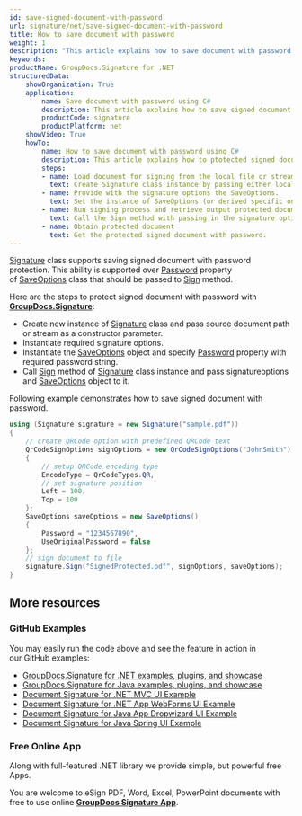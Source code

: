 ```yaml
---
id: save-signed-document-with-password
url: signature/net/save-signed-document-with-password
title: How to save document with password
weight: 1
description: "This article explains how to save document with password protection."
keywords: 
productName: GroupDocs.Signature for .NET
structuredData:
    showOrganization: True
    application:    
        name: Save document with password using C#    
        description: This article explains how to save signed document with password using C# language and GroupDocs.Signature for .NET APIs
        productCode: signature
        productPlatform: net 
    showVideo: True
    howTo:
        name: How to save document with password using C# 
        description: This article explains how to ptotected signed document with password using C#
        steps:
        - name: Load document for signing from the local file or stream.
          text: Create Signature class instance by passing either local or network file path or stream. 
        - name: Provide with the signature options the SaveOptions. 
          text: Set the instance of SaveOptions (or derived specific one that is specific to Document type like PdfSaveOptions) with Password and UseOriginalPassword properties to setup the saving policy.
        - name: Run signing process and retrieve output protected document 
          text: Call the Sign method with passing in the signature options and the document save options.
        - name: Obtain protected document
          text: Get the protected signed document with password.
---
```

[Signature](https://apireference.groupdocs.com/net/signature/groupdocs.signature/signature) class supports saving signed document with password protection. This ability is supported over [Password](https://apireference.groupdocs.com/net/signature/groupdocs.signature.options/saveoptions/properties/password) property of [SaveOptions](https://apireference.groupdocs.com/net/signature/groupdocs.signature.options/saveoptions) class that should be passed to [Sign](https://apireference.groupdocs.com/net/signature/groupdocs.signature/signature/methods/sign) method.

Here are the steps to protect signed document with password with [**GroupDocs.Signature**](https://products.groupdocs.com/signature/net):

* Create new instance of [Signature](https://apireference.groupdocs.com/net/signature/groupdocs.signature/signature) class and pass source document path or stream as a constructor parameter.
* Instantiate required signature options.
* Instantiate the [SaveOptions](https://apireference.groupdocs.com/net/signature/groupdocs.signature.options/saveoptions) object and specify [Password](https://apireference.groupdocs.com/net/signature/groupdocs.signature.options/saveoptions/properties/password) property with required password string.  
* Call [Sign](https://apireference.groupdocs.com/net/signature/groupdocs.signature/signature/methods/sign) method of [Signature](https://apireference.groupdocs.com/net/signature/groupdocs.signature/signature) class instance and pass signatureoptions and [SaveOptions](https://apireference.groupdocs.com/net/signature/groupdocs.signature.options/saveoptions) object to it.

Following example demonstrates how to save signed document with password.

```csharp
using (Signature signature = new Signature("sample.pdf"))
{
    // create QRCode option with predefined QRCode text
    QrCodeSignOptions signOptions = new QrCodeSignOptions("JohnSmith")
    {
        // setup QRCode encoding type
        EncodeType = QrCodeTypes.QR,
        // set signature position
        Left = 100,
        Top = 100
    };
    SaveOptions saveOptions = new SaveOptions()
    {
        Password = "1234567890",
        UseOriginalPassword = false
    };
    // sign document to file
    signature.Sign("SignedProtected.pdf", signOptions, saveOptions);
}
```

## More resources

### GitHub Examples

You may easily run the code above and see the feature in action in our GitHub examples:

* [GroupDocs.Signature for .NET examples, plugins, and showcase](https://github.com/groupdocs-signature/GroupDocs.Signature-for-.NET)
* [GroupDocs.Signature for Java examples, plugins, and showcase](https://github.com/groupdocs-signature/GroupDocs.Signature-for-Java)
* [Document Signature for .NET MVC UI Example](https://github.com/groupdocs-signature/GroupDocs.Signature-for-.NET-MVC)
* [Document Signature for .NET App WebForms UI Example](https://github.com/groupdocs-signature/GroupDocs.Signature-for-.NET-WebForms)
* [Document Signature for Java App Dropwizard UI Example](https://github.com/groupdocs-signature/GroupDocs.Signature-for-Java-Dropwizard)
* [Document Signature for Java Spring UI Example](https://github.com/groupdocs-signature/GroupDocs.Signature-for-Java-Spring)

### Free Online App

Along with full-featured .NET library we provide simple, but powerful free Apps.

You are welcome to eSign PDF, Word, Excel, PowerPoint documents with free to use online **[GroupDocs Signature App](https://products.groupdocs.app/signature)**.

